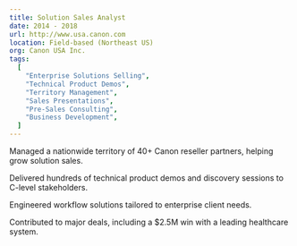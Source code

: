 ```yaml
---
title: Solution Sales Analyst
date: 2014 - 2018
url: http://www.usa.canon.com
location: Field-based (Northeast US)
org: Canon USA Inc.
tags:
  [
    "Enterprise Solutions Selling",
    "Technical Product Demos",
    "Territory Management",
    "Sales Presentations",
    "Pre-Sales Consulting",
    "Business Development",
  ]
---
```


Managed a nationwide territory of 40+ Canon reseller partners, helping grow solution sales.

Delivered hundreds of technical product demos and discovery sessions to C-level stakeholders.

Engineered workflow solutions tailored to enterprise client needs.

Contributed to major deals, including a $2.5M win with a leading healthcare system.